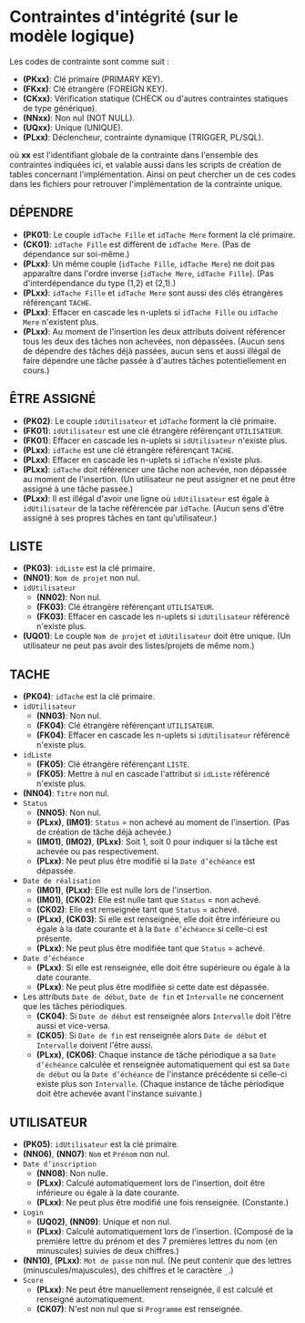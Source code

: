 # Contraintes d'intégrité (sur le modèle logique)

Les codes de contrainte sont comme suit :

* **(PKxx)**: Clé primaire (PRIMARY KEY).
* **(FKxx)**: Clé étrangère (FOREIGN KEY).
* **(CKxx)**: Vérification statique (CHECK ou d'autres contraintes statiques de type générique).
* **(NNxx)**: Non nul (NOT NULL).
* **(UQxx)**: Unique (UNIQUE).
* **(PLxx)**: Déclencheur, contrainte dynamique (TRIGGER, PL/SQL).

où **xx** est l'identifiant globale de la contrainte dans l'ensemble des contraintes indiquées ici, et valable aussi dans les scripts de création de tables concernant l'implémentation. Ainsi on peut chercher un de ces codes dans les fichiers pour retrouver l'implémentation de la contrainte unique.

## DÉPENDRE

* **(PK01)**: Le couple `idTache Fille` et `idTache Mere` forment la clé primaire.
* **(CK01)**: `idTache Fille` est différent de `idTache Mere`. (Pas de dépendance sur soi-même.)
* **(PLxx)**: Un même couple (`idTache Fille`, `idTache Mere`) ne doit pas apparaître dans l'ordre inverse (`idTache Mere`, `idTache Fille`). (Pas d'interdépendance du type (1,2) et (2,1).)
* **(PLxx)**: `idTache Fille` et `idTache Mere` sont aussi des clés étrangères référençant `TACHE`.
* **(PLxx)**: Effacer en cascade les n-uplets si `idTache Fille` ou `idTache Mere` n'existent plus.
* **(PLxx)**: Au moment de l'insertion les deux attributs doivent référencer tous les deux des tâches non achevées, non dépassées. (Aucun sens de dépendre des tâches déjà passées, aucun sens et aussi illégal de faire dépendre une tâche passée à d'autres tâches potentiellement en cours.)

## ÊTRE ASSIGNÉ

* **(PK02)**: Le couple `idUtilisateur` et `idTache` forment la clé primaire.
* **(FK01)**: `idUtilisateur` est une clé étrangère référençant `UTILISATEUR`.
* **(FK01)**: Effacer en cascade les n-uplets si `idUtilisateur` n'existe plus.
* **(PLxx)**: `idTache` est une clé étrangère référençant `TACHE`.
* **(PLxx)**: Effacer en cascade les n-uplets si `idTache` n'existe plus.
* **(PLxx)**: `idTache` doit référencer une tâche non achevée, non dépassée au moment de l'insertion. (Un utilisateur ne peut assigner et ne peut être assigné à une tâche passée.)
* **(PLxx)**: Il est illégal d'avoir une ligne où `idUtilisateur` est égale à `idUtilisateur` de la tache référencée par `idTache`. (Aucun sens d'être assigné à ses propres tâches en tant qu'utilisateur.)

## LISTE

* **(PK03)**: `idListe` est la clé primaire.
* **(NN01)**: `Nom de projet` non nul.
* `idUtilisateur`
  * **(NN02)**: Non nul.
  * **(FK03)**: Clé étrangère référençant `UTILISATEUR`.
  * **(FK03)**: Effacer en cascade les n-uplets si `idUtilisateur` référencé n'existe plus.
* **(UQ01)**: Le couple `Nom de projet` et `idUtilisateur` doit être unique. (Un utilisateur ne peut pas avoir des listes/projets de même nom.)

## TACHE

* **(PK04)**: `idTache` est la clé primaire.
* `idUtilisateur`
  * **(NN03)**: Non nul.
  * **(FK04)**: Clé étrangère référençant `UTILISATEUR`.
  * **(FK04)**: Effacer en cascade les n-uplets si `idUtilisateur` référencé n'existe plus.
* `idListe`
  * **(FK05)**: Clé étrangère référençant `LISTE`.
  * **(FK05)**: Mettre à nul en cascade l'attribut si `idListe` référencé n'existe plus.
* **(NN04)**: `Titre` non nul.
* `Status`
  * **(NN05)**: Non nul.
  * **(PLxx)**, **(IM01)**: `Status` = non achevé au moment de l'insertion. (Pas de création de tâche déjà achevée.)
  * **(IM01)**, **(IM02)**, **(PLxx)**: Soit 1, soit 0 pour indiquer si la tâche est achevée ou pas respectivement.
  * **(PLxx)**: Ne peut plus être modifié si la `Date d’échéance` est dépassée.
* `Date de réalisation`
  * **(IM01)**, **(PLxx)**: Elle est nulle lors de l'insertion.
  * **(IM01)**, **(CK02)**: Elle est nulle tant que `Status` = non achevé.
  * **(CK02)**: Elle est renseignée tant que `Status` = achevé.
  * **(PLxx)**, **(CK03)**: Si elle est renseignée, elle doit être inférieure ou égale à la date courante et à la `Date d’échéance` si celle-ci est présente.
  * **(PLxx)**: Ne peut plus être modifiée tant que `Status` = achevé.
* `Date d’échéance`
  * **(PLxx)**: Si elle est renseignée, elle doit être supérieure ou égale à la date courante.
  * **(PLxx)**: Ne peut plus être modifiée si cette date est dépassée.
* Les attributs `Date de début`, `Date de fin` et `Intervalle` ne concernent que les tâches périodiques.
  * **(CK04)**: Si `Date de début` est renseignée alors `Intervalle` doit l'être aussi et vice-versa.
  * **(CK05)**: Si `Date de fin` est renseignée alors `Date de début` et `Intervalle` doivent l'être aussi.
  * **(PLxx)**, **(CK06)**: Chaque instance de tâche périodique a sa `Date d’échéance` calculée et renseignée automatiquement qui est sa `Date de début` ou la `Date d’échéance` de l'instance précédente si celle-ci existe plus son `Intervalle`. (Chaque instance de tâche périodique doit être achevée avant l'instance suivante.)

## UTILISATEUR

* **(PK05)**: `idUtilisateur` est la clé primaire.
* **(NN06)**, **(NN07)**: `Nom` et `Prénom` non nul.
* `Date d’inscription`
  * **(NN08)**: Non nulle.
  * **(PLxx)**: Calculé automatiquement lors de l'insertion, doit être inférieure ou égale à la date courante.
  * **(PLxx)**: Ne peut plus être modifié une fois renseignée. (Constante.)
* `Login`
  * **(UQ02)**, **(NN09)**: Unique et non nul.
  * **(PLxx)**: Calculé automatiquement lors de l'insertion. (Composé de la première lettre du prénom et des 7 premières lettres du nom (en minuscules) suivies de deux chiffres.)
* **(NN10)**, **(PLxx)**: `Mot de passe` non nul. (Ne peut contenir que des lettres (minuscules/majuscules), des chiffres et le caractère `_`.)
* `Score`
  * **(PLxx)**: Ne peut être manuellement renseignée, il est calculé et renseigné automatiquement.
  * **(CK07)**: N'est non nul que si `Programme` est renseignée.

